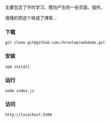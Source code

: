 主要包含了平时学习、模仿产生的一些页面、插件。

慢慢的把这个转成了博客...
### 下载 

```
git clone git@github.com:chrunlee/webdemo.git
```

### 安装

```
npm install
```

### 运行 
```
node index.js
```

### 访问
```
http://localhost:5300
```